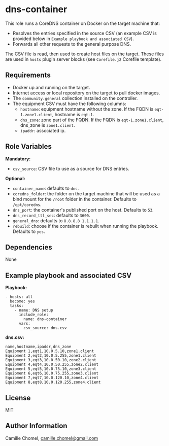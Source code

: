 dns-container
=====================

This role runs a CoreDNS container on Docker on the target machine that:

- Resolves the entries specified in the source CSV (an example CSV is provided below in `Example playbook and associated CSV`).
- Forwards all other requests to the general purpose DNS.

The CSV file is read, then used to create host files on the target. These files are used in `hosts` plugin server blocks (see `Corefile.j2` Corefile template).

Requirements
------------

- Docker up and running on the target.
- Internet access or local repository on the target to pull docker images.
- The `community.general` collection installed on the controller.
- The equipment CSV must have the following columns:
  - `hostname`: equipment hostname without the zone. If the FQDN is `eqt-1.zone1.client`, hostname is `eqt-1`.
  - `dns_zone`: zone part of the FQDN. If the FQDN is `eqt-1.zone1.client`, dns_zone is `zone1.client`.
  - `ipaddr`: associated ip.

Role Variables
--------------

**Mandatory:**
- `csv_source`: CSV file to use as a source for DNS entries.

**Optional:**

- `container_name`: defaults to `dns`.
- `coredns_folder`: the folder on the target machine that will be used as a bind mount for the `/root` folder in the container. Defaults to `/opt/coredns`.
- `dns_port`: the container's published port on the host. Defaults to `53`.
- `dns_record_ttl_sec`: defaults to `3600`.
- `general_dns`: defaults to `8.8.8.8 1.1.1.1`.
- `rebuild`: choose if the container is rebuilt when running the playbook. Defaults to `yes`.


Dependencies
------------

None

Example playbook and associated CSV
-----------------------------------

**Playbook:**
```
- hosts: all
  become: yes
  tasks:
    - name: DNS setup
      include_role:
        name: dns-container
      vars:
        csv_source: dns.csv
```

**dns.csv:**
```
name,hostname,ipaddr,dns_zone
Equipment 1,eqt1,10.0.5.10,zone1.client
Equipment 2,eqt2,10.0.5.255,zone1.client
Equipment 3,eqt3,10.0.50.10,zone2.client
Equipment 4,eqt4,10.0.50.255,zone2.client
Equipment 5,eqt5,10.0.75.10,zone3.client
Equipment 6,eqt6,10.0.75.255,zone3.client
Equipment 7,eqt7,10.0.120.10,zone4.client
Equipment 8,eqt8,10.0.120.255,zone4.client
```

License
-------

MIT

Author Information
------------------

Camille Chomel, camille.chomel@gmail.com
